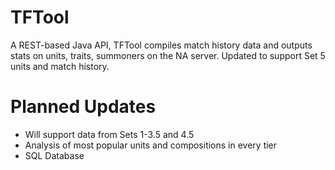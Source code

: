 # TFTool
A REST-based Java API, TFTool compiles match history data and outputs stats on units, traits, summoners on the NA server. Updated to support Set 5 units and match history.
# Planned Updates
* Will support data from Sets 1-3.5 and 4.5
* Analysis of most popular units and compositions in every tier
* SQL Database

